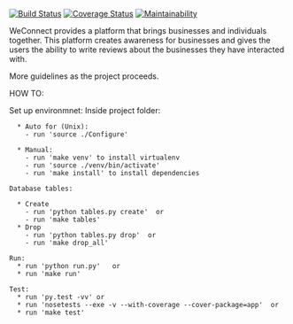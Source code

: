 [![Build Status](https://travis-ci.org/johnmutuma5/WeConnect.svg?branch=master)](https://travis-ci.org/johnmutuma5/WeConnect)
[![Coverage Status](https://coveralls.io/repos/github/johnmutuma5/WeConnect/badge.svg?branch=master)](https://coveralls.io/github/johnmutuma5/WeConnect?branch=master)
[![Maintainability](https://api.codeclimate.com/v1/badges/a99a88d28ad37a79dbf6/maintainability)](https://codeclimate.com/github/codeclimate/codeclimate/maintainability)


WeConnect provides a platform that brings businesses and individuals together.
This platform creates awareness for businesses and gives the users the ability to write reviews about the businesses they have interacted with.  

More guidelines as the project proceeds.



HOW TO:

  Set up environmnet:
    Inside project folder:

      * Auto for (Unix):
        - run 'source ./Configure'

      * Manual:
        - run 'make venv' to install virtualenv
        - run 'source ./venv/bin/activate'
        - run 'make install' to install dependencies

    Database tables:

      * Create
        - run 'python tables.py create'  or
        - run 'make tables'
      * Drop
        - run 'python tables.py drop'  or
        - run 'make drop_all'

    Run:
      * run 'python run.py'   or
      * run 'make run'

    Test:
      * run 'py.test -vv' or
      * run 'nosetests --exe -v --with-coverage --cover-package=app'  or
      * run 'make test' 
